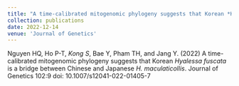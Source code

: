 ```yaml
---
title: "A time-calibrated mitogenomic phylogeny suggests that Korean *Hyalessa fuscata* is a bridge between Chinese and Japanese *H. maculaticollis*"
collection: publications
date: 2022-12-14
venue: 'Journal of Genetics'
---
```

Nguyen HQ, Ho P-T, *Kong S*, Bae Y, Pham TH, and Jang Y. (2022) A time-calibrated mitogenomic phylogeny suggests that Korean *Hyalessa fuscata* is a bridge between Chinese and Japanese *H. maculaticollis*. Journal of Genetics 102:9 doi: 10.1007/s12041-022-01405-7